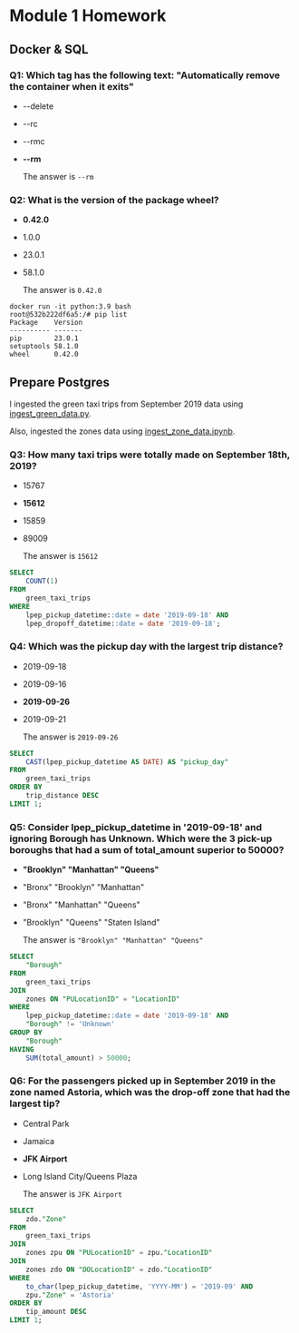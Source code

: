 # Module 1 Homework

## Docker & SQL

### Q1: Which tag has the following text: "Automatically remove the container when it exits"
- --delete
- --rc
- --rmc
- **--rm**
  
  The answer is `--rm`

### Q2: What is the version of the package wheel?
- **0.42.0** 
- 1.0.0
- 23.0.1
- 58.1.0

  The answer is `0.42.0`

```shell
docker run -it python:3.9 bash
root@532b222df6a5:/# pip list
Package    Version
---------- -------
pip        23.0.1
setuptools 58.1.0
wheel      0.42.0
```

## Prepare Postgres

I ingested the green taxi trips from September 2019 data using [ingest_green_data.py](https://github.com/AfnanAbouElwafa/Data-Engineering-Zoomcamp/blob/main/1-docker-terraform/ingest_green_data.py).


Also, ingested the zones data using [ingest_zone_data.ipynb](https://github.com/AfnanAbouElwafa/Data-Engineering-Zoomcamp/blob/main/1-docker-terraform/ingest_zone_data.ipynb).


### Q3: How many taxi trips were totally made on September 18th, 2019?
- 15767
- **15612** 
- 15859
- 89009

  The answer is `15612`

```sql
SELECT 
    COUNT(1)
FROM 
    green_taxi_trips
WHERE 
    lpep_pickup_datetime::date = date '2019-09-18' AND
    lpep_dropoff_datetime::date = date '2019-09-18';
```


### Q4: Which was the pickup day with the largest trip distance?
- 2019-09-18
- 2019-09-16
- **2019-09-26** 
- 2019-09-21

  The answer is `2019-09-26`

```sql
SELECT 
    CAST(lpep_pickup_datetime AS DATE) AS "pickup_day"
FROM 
    green_taxi_trips    
ORDER BY
    trip_distance DESC
LIMIT 1;
```


### Q5: Consider lpep_pickup_datetime in '2019-09-18' and ignoring Borough has Unknown. Which were the 3 pick-up boroughs that had a sum of total_amount superior to 50000?
- **"Brooklyn" "Manhattan" "Queens"** 
- "Bronx" "Brooklyn" "Manhattan"
- "Bronx" "Manhattan" "Queens"
- "Brooklyn" "Queens" "Staten Island"

  The answer is `"Brooklyn" "Manhattan" "Queens"`

```sql
SELECT 
    "Borough"
FROM 
    green_taxi_trips
JOIN 
    zones ON "PULocationID" = "LocationID"
WHERE
    lpep_pickup_datetime::date = date '2019-09-18' AND
    "Borough" != 'Unknown'
GROUP BY 
    "Borough"
HAVING
    SUM(total_amount) > 50000;
```

### Q6: For the passengers picked up in September 2019 in the zone named Astoria, which was the drop-off zone that had the largest tip?
- Central Park
- Jamaica
- **JFK Airport** 
- Long Island City/Queens Plaza

  The answer is `JFK Airport`

```sql
SELECT 
    zdo."Zone"
FROM 
    green_taxi_trips
JOIN 
    zones zpu ON "PULocationID" = zpu."LocationID"
JOIN 
    zones zdo ON "DOLocationID" = zdo."LocationID"
WHERE
    to_char(lpep_pickup_datetime, 'YYYY-MM') = '2019-09' AND
    zpu."Zone" = 'Astoria'
ORDER BY
    tip_amount DESC
LIMIT 1;
```



